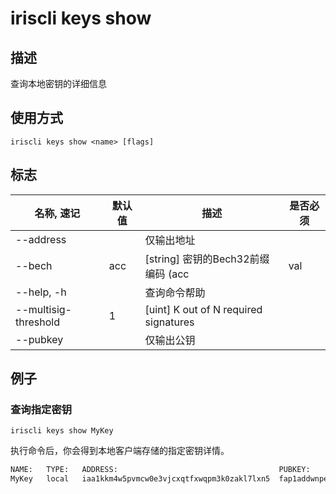 # iriscli keys show

## 描述

查询本地密钥的详细信息

## 使用方式

```
iriscli keys show <name> [flags]
```

## 标志

| 名称, 速记            | 默认值             | 描述                                                           | 是否必须  |
| -------------------- | ----------------- | -------------------------------------------------------------- | -------- |
| --address            |                   | 仅输出地址                                                      |          |
| --bech               | acc               | [string] 密钥的Bech32前缀编码 (acc|val|cons)                     |          |
| --help, -h           |                   | 查询命令帮助                                                    |          |
| --multisig-threshold | 1                 | [uint] K out of N required signatures                          |          |
| --pubkey             |                   | 仅输出公钥                                                      |          |

## 例子

### 查询指定密钥

```shell
iriscli keys show MyKey
```

执行命令后，你会得到本地客户端存储的指定密钥详情。

```txt
NAME:	TYPE:	ADDRESS:						            PUBKEY:
MyKey	local	iaa1kkm4w5pvmcw0e3vjcxqtfxwqpm3k0zakl7lxn5	fap1addwnpepq0gsl90v9dgac3r9hzgz53ul5ml5ynq89ax9x8qs5jgv5z5vyssskww57lw
```